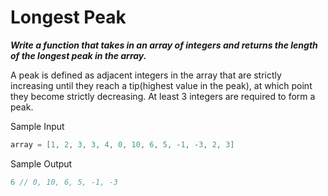 # Longest Peak

**_Write a function that takes in an array of integers and returns the length of the longest peak in the array._**

A peak is defined as adjacent integers in the array that are strictly increasing until they reach a tip(highest value in the peak), at which point they become strictly decreasing. At least 3 integers are required to form a peak.

Sample Input

```go
array = [1, 2, 3, 3, 4, 0, 10, 6, 5, -1, -3, 2, 3]
```

Sample Output

```go
6 // 0, 10, 6, 5, -1, -3
```
